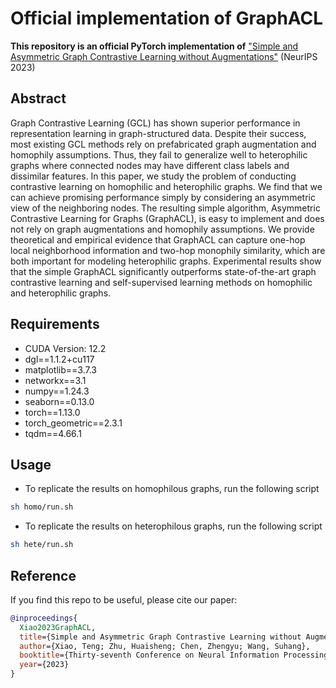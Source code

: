 # Official implementation of GraphACL

**This repository is an official PyTorch implementation of**  ["Simple and Asymmetric Graph Contrastive Learning without Augmentations"](https://arxiv.org/abs/2310.18884) (NeurIPS 2023)


##  Abstract

Graph Contrastive Learning (GCL) has shown superior performance in representation learning in graph-structured data. Despite their success, most existing GCL methods rely on prefabricated graph augmentation and homophily assumptions. Thus, they fail to generalize well to heterophilic graphs where connected nodes may have different class labels and dissimilar features. In this paper, we study the problem of conducting contrastive learning on homophilic and heterophilic graphs. We find that we can achieve promising performance simply by considering an asymmetric view of the neighboring nodes. The resulting simple algorithm, Asymmetric Contrastive Learning for Graphs (GraphACL), is easy to implement and does not rely on graph augmentations and homophily assumptions. We provide theoretical and empirical evidence that GraphACL can capture one-hop local neighborhood information and two-hop monophily similarity, which are both important for modeling heterophilic graphs. Experimental results show that the simple GraphACL significantly outperforms state-of-the-art graph contrastive learning and self-supervised learning methods on homophilic and heterophilic graphs.


##  Requirements

- CUDA Version: 12.2  
- dgl==1.1.2+cu117
- matplotlib==3.7.3
- networkx==3.1
- numpy==1.24.3
- seaborn==0.13.0
- torch==1.13.0
- torch_geometric==2.3.1
- tqdm==4.66.1

## Usage

- To replicate the  results on homophilous graphs, run the following script
```sh
sh homo/run.sh
```
- To replicate the results on heterophilous graphs, run the following script
```sh
sh hete/run.sh
```


##  Reference

If you find this repo to be useful, please cite our paper:

```bibtex
@inproceedings{
  Xiao2023GraphACL,
  title={Simple and Asymmetric Graph Contrastive Learning without Augmentations},
  author={Xiao, Teng; Zhu, Huaisheng; Chen, Zhengyu; Wang, Suhang},
  booktitle={Thirty-seventh Conference on Neural Information Processing Systems ({NeurIPS})},
  year={2023}
}
```
